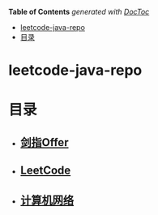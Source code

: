 <!-- START doctoc generated TOC please keep comment here to allow auto update -->
<!-- DON'T EDIT THIS SECTION, INSTEAD RE-RUN doctoc TO UPDATE -->
**Table of Contents**  *generated with [DocToc](https://github.com/thlorenz/doctoc)*

- [leetcode-java-repo](#leetcode-java-repo)
- [目录](#%E7%9B%AE%E5%BD%95)

<!-- END doctoc generated TOC please keep comment here to allow auto update -->

# leetcode-java-repo
# 目录
* ## [剑指Offer][1]
[1]:src/main/resources/剑指offer/剑指offer刷题.md

* ## [LeetCode][2]
[2]:src/main/resources/leetcode/leetcode刷题.md

* ## [计算机网络][3]
[3]:src/main/resources/network/computer-network.md